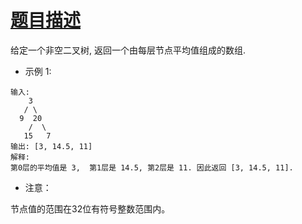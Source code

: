 # [题目描述](https://leetcode-cn.com/problems/average-of-levels-in-binary-tree/)
给定一个非空二叉树, 返回一个由每层节点平均值组成的数组.

- 示例 1:
```text
输入:
    3
   / \
  9  20
    /  \
   15   7
输出: [3, 14.5, 11]
解释:
第0层的平均值是 3,  第1层是 14.5, 第2层是 11. 因此返回 [3, 14.5, 11].
```

- 注意：

节点值的范围在32位有符号整数范围内。
